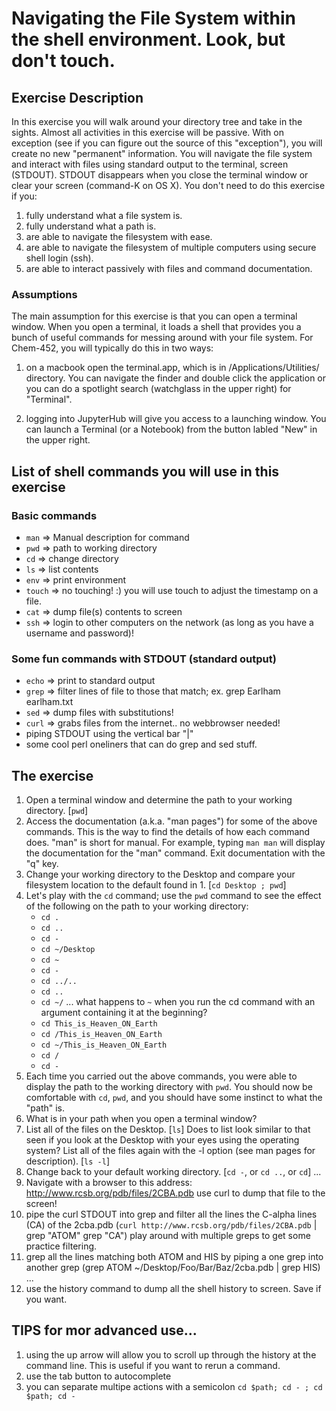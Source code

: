 # Navigating the File System within the shell environment.  Look, but don't touch. 

## Exercise Description
In this exercise you will walk around your directory tree and take in the sights. Almost all activities in this exercise will be passive. With on exception (see if you can figure out the source of this "exception"), you will create no new "permanent" information.  You will navigate the file system and interact with files using standard output to the terminal, screen (STDOUT).  STDOUT disappears when you close the terminal window or clear your screen (command-K on OS X). You don't need to do this exercise if you:
  1. fully understand what a file system is.
  2. fully understand what a path is.
  3. are able to navigate the filesystem with ease.
  4. are able to navigate the filesystem of multiple computers using secure shell login (ssh).
  5. are able to interact passively with files and command documentation.
  
### Assumptions
The main assumption for this exercise is that you can open a terminal window. When you open a terminal, it loads a shell 
that provides you a bunch of useful commands for messing around with your file system.  For Chem-452, you will typically 
do this in two ways:

  1. on a macbook open the terminal.app, which is in /Applications/Utilities/ directory. You can navigate the finder and 
  double click the application or you can do a spotlight search (watchglass in the upper right) for "Terminal".

  2. logging into JupyterHub will give you access to a launching window. You can launch a Terminal (or a Notebook) from the 
  button labled "New" in the upper right. 

## List of shell commands you will use in this exercise 

### Basic commands
* `man`    => Manual description for command
* `pwd`    => path to working directory
* `cd`     => change directory  
* `ls`     => list contents
* `env`    => print environment
* `touch`  => no touching! :) you will use touch to adjust the timestamp on a file.
* `cat`    => dump file(s) contents to screen
* `ssh`    => login to other computers on the network (as long as you have a username and password)! 

### Some fun commands with STDOUT (standard output)
* `echo`  => print to standard output
* `grep`  => filter lines of file to those that match; ex. grep Earlham earlham.txt
* `sed`   => dump files with substitutions!
* `curl`  => grabs files from the internet.. no webbrowser needed!
* piping STDOUT using the vertical bar "|" 
* some cool perl oneliners that can do grep and sed stuff.


## The exercise

  1. Open a terminal window and determine the path to your working directory.  [`pwd`]
  2. Access the documentation (a.k.a. "man pages") for some of the above commands. This is the way to find the details of how each command does. "man" is short for manual. For example, typing `man man` will display the documentation for the "man" command.   Exit documentation with the "q" key. 
  3. Change your working directory to the Desktop and compare your filesystem location to the default found in 1. [`cd Desktop ; pwd`]
  4. Let's play with the `cd` command; use the `pwd` command to see the effect of the following on the path to your working directory: 
     * `cd .`
     * `cd ..`
     * `cd -`
     * `cd ~/Desktop` 
     * `cd ~` 
     * `cd -`
     * `cd ../..`
     * `cd ..` 
     * `cd ~/`  ...  what happens to `~` when you run the cd command with an argument containing it at the beginning?
     * `cd This_is_Heaven_ON_Earth`
     * `cd /This_is_Heaven_ON_Earth`
     * `cd ~/This_is_Heaven_ON_Earth`
     * `cd /`
     * `cd -`
  5. Each time you carried out the above commands, you were able to display the path to the working directory with `pwd`.  You should now be comfortable with `cd`, `pwd`, and you should have some instinct to what the "path" is. 
  6. What is in your path when you open a terminal window?   
  6. List all of the files on the Desktop. [`ls`]  Does to list look similar to that seen if you look at the Desktop with your eyes using the operating system? List all of the files again with the -l option (see man pages for description). [`ls -l`]
  5. Change back to your default working directory. [`cd -`, or `cd ..`, or `cd`]
 ...
  15. Navigate with a browser to this address: http://www.rcsb.org/pdb/files/2CBA.pdb
      use curl to dump that file to the screen!
  17. pipe the curl STDOUT into grep and filter all the lines the C-alpha lines (CA) of the 2cba.pdb (`curl http://www.rcsb.org/pdb/files/2CBA.pdb` | grep "ATOM" 
   grep "CA") play around with multiple greps to get some practice filtering.
  18. grep all the lines matching both ATOM and HIS by piping a one grep into another grep (grep ATOM ~/Desktop/Foo/Bar/Baz/2cba.pdb | grep HIS)
  ...
  37. use the history command to dump all the shell history to screen.  Save if you want.
  
## TIPS for mor advanced use... 
  1. using the up arrow will allow you to scroll up through the history at the command line.  This is useful if you want to rerun a command.
  2. use the tab button to autocomplete
  3. you can separate multipe actions with a semicolon `cd $path; cd - ; cd $path; cd -` 
  
